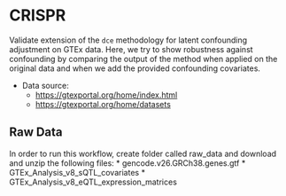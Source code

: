 # CRISPR

Validate extension of the `dce` methodology for latent confounding adjustment on GTEx data. Here, we try to show robustness against confounding by comparing the output of the method when applied on the original data and when we add the provided confounding covariates.

* Data source:
    * https://gtexportal.org/home/index.html 
    * https://gtexportal.org/home/datasets


## Raw Data

In order to run this workflow, create folder called raw_data and download and unzip the following files:
	* gencode.v26.GRCh38.genes.gtf
	* GTEx_Analysis_v8_sQTL_covariates
	* GTEx_Analysis_v8_eQTL_expression_matrices
